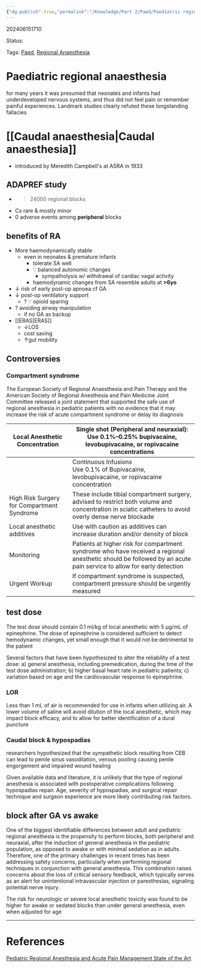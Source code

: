 ```yaml
---
{"dg-publish":true,"permalink":"/Knowledge/Part 2/Paed/Paediatric regional anaesthesia/"}
---
```



202406151710

Status: 

Tags: [Paed](../../Medicine/Paediatrics.md), [Regional Anaesthesia](../../Medicine/Regional%20Anaesthesia.md)

# Paediatric regional anaesthesia
for many years it was presumed that neonates and infants had underdeveloped nervous systems, and thus did not feel pain or remember painful experiences. Landmark studies clearly refuted these longstanding fallacies

# [[Caudal anaesthesia\|Caudal anaesthesia]]
- introduced by Meredith Campbell's at ASRA in 1933

## ADAPREF study
- >24000 regional blocks
- Cx rare & mostly minor
- 0 adverse events among **peripheral** blocks

## benefits of RA
- More haemodynamically stable
	- even in neonates & premature infants
		- tolerate SA well
		- ∵ balanced autonomic changes
			- sympatholysis w/ withdrawal of cardiac vagal activity
		- haemodynamic changes from SA resemble adults at **>6yo**
- ↓ risk of early post-op apnoea cf GA
- ↓ post-op ventilatory support
	- ? ∵ opioid sparing
- ? avoiding airway manipulation
	- if no GA as backup
- [[ERAS\|ERAS]]
	- ↓LOS
	- cost saving
	- ↑gut mobility

## Controversies
### Compartment syndrome
The European Society of Regional Anaesthesia and Pain Therapy and the American Society of Regional Anesthesia and Pain Medicine Joint Committee released a joint statement that supported the safe use of regional anesthesia in pediatric patients with no evidence that it may increase the risk of acute compartment syndrome or delay its diagnosis

| Local Anesthetic Concentration             | Single shot (Peripheral and neuraxial):  <br>Use 0.1%–0.25% bupivacaine, levobupivacaine, or ropivacaine concentrations                                           |
| ------------------------------------------ | ----------------------------------------------------------------------------------------------------------------------------------------------------------------- |
|                                            | Continuous Infusions  <br>Use 0.1% of Bupivacaine, levobupivacaine, or ropivacaine concentration                                                                  |
| High Risk Surgery for Compartment Syndrome | These include tibial compartment surgery, advised to restrict both volume and concentration in sciatic catheters to avoid overly dense nerve blockade             |
| Local anesthetic additives                 | Use with caution as additives can increase duration and/or density of block                                                                                       |
| Monitoring                                 | Patients at higher risk for compartment syndrome who have received a regional anesthetic should be followed by an acute pain service to allow for early detection |
| Urgent Workup                              | If compartment syndrome is suspected, compartment pressure should be urgently measured                                                                            |
## test dose
The test dose should contain 0.1 ml/kg of local anesthetic with 5 μg/mL of epinephrine. The dose of epinephrine is considered sufficient to detect hemodynamic changes, yet small enough that it would not be detrimental to the patient

Several factors that have been hypothesized to alter the reliability of a test dose: a) general anesthesia, including premedication, during the time of the test dose administration; b) higher basal heart rate in pediatric patients; c) variation based on age and the cardiovascular response to epinephrine.

### LOR
Less than 1 mL of air is recommended for use in infants when utilizing air. A lower volume of saline will avoid dilution of the local anesthetic, which may impact block efficacy, and to allow for better identification of a dural puncture

### Caudal block & hypospadias
researchers hypothesized that the sympathetic block resulting from CEB can lead to penile sinus vasodilation, venous pooling causing penile engorgement and impaired wound healing

Given available data and literature, it is unlikely that the type of regional anesthesia is associated with postoperative complications following hypospadias repair. Age, severity of hypospadias, and surgical repair technique and surgeon experience are more likely contributing risk factors.


## block after GA vs awake

One of the biggest identifiable differences between adult and pediatric regional anesthesia is the propensity to perform blocks, both peripheral and neuraxial, after the induction of general anesthesia in the pediatric population, as opposed to awake or with minimal sedation as in adults. Therefore, one of the primary challenges in recent times has been addressing safety concerns, particularly when performing regional techniques in conjunction with general anesthesia. This combination raises concerns about the loss of critical sensory feedback, which typically serves as an alert for unintentional intravascular injection or paresthesias, signaling potential nerve injury.

The risk for neurologic or severe local anesthetic toxicity was found to be higher for awake or sedated blocks than under general anesthesia, even when adjusted for age

___
# References
[Pediatric Regional Anesthesia and Acute Pain Management State of the Art](../../../Reference%20notes/Readwise/Articles/Pediatric%20Regional%20Anesthesia%20and%20Acute%20Pain%20Management%20State%20of%20the%20Art.md)